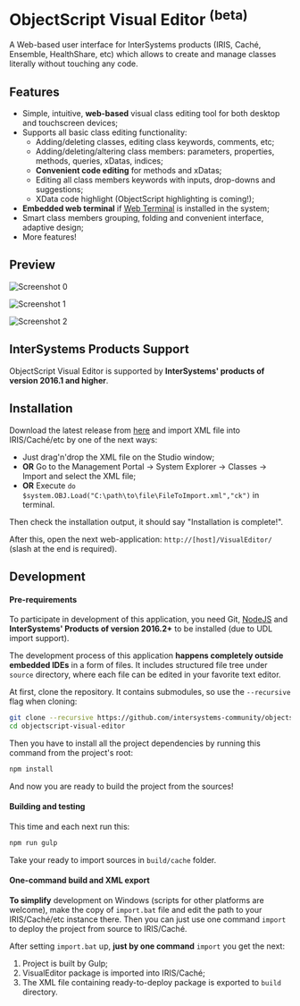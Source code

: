 # ObjectScript Visual Editor <sup>(beta)</sup>

A Web-based user interface for InterSystems products (IRIS, Caché, Ensemble, HealthShare, etc) which allows to create and manage classes
literally without touching any code.

Features
--------

+ Simple, intuitive, **web-based** visual class editing tool for both desktop and touchscreen devices;
+ Supports all basic class editing functionality:
    + Adding/deleting classes, editing class keywords, comments, etc;
    + Adding/deleting/altering class members: parameters, properties, methods, queries, xDatas, indices;
    + **Convenient code editing** for methods and xDatas;
    + Editing all class members keywords with inputs, drop-downs and suggestions;
    + XData code highlight (ObjectScript highlighting is coming!);
+ **Embedded web terminal** if [Web Terminal](https://intersystems-community.github.io/webterminal/) is installed in the system;
+ Smart class members grouping, folding and convenient interface, adaptive design;
+ More features!

Preview
-------

![Screenshot 0](https://cloud.githubusercontent.com/assets/4989256/14657296/994c173e-0695-11e6-86b4-ab782eb4c68c.png)

![Screenshot 1](https://cloud.githubusercontent.com/assets/4989256/14295116/efcc9774-fb7c-11e5-86bd-219864fe5634.png)

![Screenshot 2](https://cloud.githubusercontent.com/assets/4989256/14295117/efcf2da4-fb7c-11e5-861f-e9f1231ec909.png)

InterSystems Products Support
-----------------------------

ObjectScript Visual Editor is supported by **InterSystems' products of version 2016.1 and higher**. 

Installation
------------

Download the latest release from [here](https://github.com/intersystems-community/objectscript-visual-editor/releases) and import
XML file into IRIS/Caché/etc by one of the next ways:

- Just drag'n'drop the XML file on the Studio window;
- **OR** Go to the Management Portal -> System Explorer -> Classes -> Import and select the XML file;
- **OR** Execute `do $system.OBJ.Load("C:\path\to\file\FileToImport.xml","ck")` in terminal.

Then check the installation output, it should say "Installation is complete!".

After this, open the next web-application: `http://[host]/VisualEditor/`
(slash at the end is required).

Development
-----------

#### Pre-requirements

To participate in development of this application, you need Git, [NodeJS](https://nodejs.org) and
**InterSystems' Products of version 2016.2+** to be installed (due to UDL import support).

The development process of this application **happens completely outside embedded IDEs** in a form of files. It includes
structured file tree under `source` directory, where each file can be edited in your favorite text
editor.

At first, clone the repository. It contains submodules, so use the `--recursive` flag when cloning:
```bash
git clone --recursive https://github.com/intersystems-community/objectscript-visual-editor
cd objectscript-visual-editor
```

Then you have to install all the project dependencies by running this command from the project's
root:

```bash
npm install
```

And now you are ready to build the project from the sources!

#### Building and testing

This time and each next run this:

```bash
npm run gulp
```

Take your ready to import sources in `build/cache` folder.

#### One-command build and XML export

**To simplify** development on Windows (scripts for other platforms are welcome),
make the copy of `import.bat` file and edit the path to your IRIS/Caché/etc instance there.
Then you can just use one command `import` to deploy the project from source to IRIS/Caché.

After setting `import.bat` up, **just by one command** `import` you get the next:

1. Project is built by Gulp;
2. VisualEditor package is imported into IRIS/Caché;
3. The XML file containing ready-to-deploy package is exported to `build` directory. 
